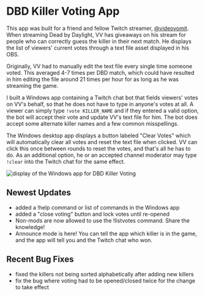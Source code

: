 # DBD Killer Voting App

This app was built for a friend and fellow Twitch streamer, [@videovomit](https://twitch.tv/videovomit). When streaming Dead by Daylight, VV has giveaways on his stream for people who can correctly guess the killer in their next match. He displays the list of viewers' current votes through a text file asset displayed in his OBS.

Originally, VV had to manually edit the text file every single time someone voted. This averaged 4-7 times per DBD match, which could have resulted in him editing the file around 21 times per hour for as long as he was streaming the game.

I built a Windows app containing a Twitch chat bot that fields viewers' votes on VV's behalf, so that he does not have to type in anyone's votes at all. A viewer can simply type ``!vote KILLER_NAME`` and if they entered a valid option, the bot will accept their vote and update VV's text file for him. The bot does accept some alternate killer names and a few common misspellings.

The Windows desktop app displays a button labeled "Clear Votes" which will automatically clear all votes and reset the text file when clicked. VV can click this once between rounds to reset the votes, and that's all he has to do. As an additional option, he or an accepted channel moderator may type ``!clear`` into the Twitch chat for the same effect.

![display of the Windows app for DBD Killer Voting](https://hooleymcknight.com/images/projects/dbd-app-jan-2024.gif)

## Newest Updates

 - added a !help command or list of commands in the Windows app
 - added a "close voting" button and lock votes until re-opened
 - Non-mods are now allowed to use the !listvotes command. Share the knowledge!
 - Announce mode is here! You can tell the app which killer is in the game, and the app will tell you and the Twitch chat who won.

## Recent Bug Fixes

 - fixed the killers not being sorted alphabetically after adding new killers
 - fix the bug where voting had to be opened/closed twice for the change to take effect